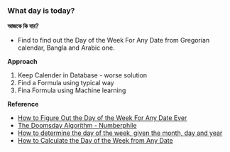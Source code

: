 ### What day is today? 
**আজকে কি বার?**
- Find to find out the Day of the Week For Any Date from Gregorian calendar, Bangla and Arabic one.

**Approach**
1. Keep Calender in Database - worse solution
2. Find a Formula using typical way
3. Fina Formula using Machine learning

**Reference**
- [How to Figure Out the Day of the Week For Any Date Ever](https://www.youtube.com/watch?v=714LTMNJy5M)
- [The Doomsday Algorithm - Numberphile](https://www.youtube.com/watch?v=z2x3SSBVGJU)
- [How to determine the day of the week, given the month, day and year](https://cs.uwaterloo.ca/~alopez-o/math-faq/node73.html)
- [How to Calculate the Day of the Week from Any Date](https://artofmemory.com/blog/how-to-calculate-the-day-of-the-week/)
